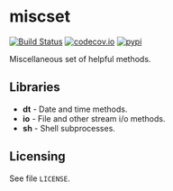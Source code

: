 # miscset

[![Build Status](https://travis-ci.com/setempler/miscset.py.svg?branch=main)](https://travis-ci.com/setempler/miscset.py) 
[![codecov.io](https://codecov.io/github/setempler/miscset.py/coverage.svg?branch=master)](https://codecov.io/github/setempler/miscset.py)
[![pypi](https://img.shields.io/pypi/v/miscset.svg)](https://pypi.org/project/miscset/)

Miscellaneous set of helpful methods.

## Libraries

* **dt** - Date and time methods.
* **io** - File and other stream i/o methods.
* **sh** - Shell subprocesses.

## Licensing

See file `LICENSE`.